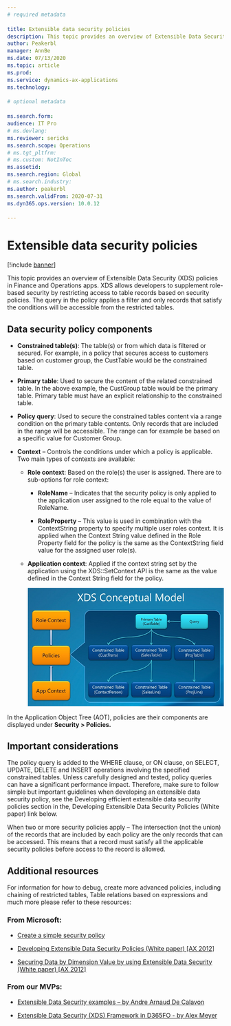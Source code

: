 ```yaml
---
# required metadata

title: Extensible data security policies 
description: This topic provides an overview of Extensible Data Security (XDS) policies in Finance and Operations apps.
author: Peakerbl
manager: AnnBe
ms.date: 07/13/2020
ms.topic: article
ms.prod: 
ms.service: dynamics-ax-applications
ms.technology: 

# optional metadata

ms.search.form: 
audience: IT Pro
# ms.devlang: 
ms.reviewer: sericks
ms.search.scope: Operations
# ms.tgt_pltfrm: 
# ms.custom: NotInToc
ms.assetid: 
ms.search.region: Global
# ms.search.industry: 
ms.author: peakerbl
ms.search.validFrom: 2020-07-31
ms.dyn365.ops.version: 10.0.12

---
```


# Extensible data security policies 
[!include [banner](../includes/banner.md)]

This topic provides an overview of Extensible Data Security (XDS) policies in
Finance and Operations apps. XDS allows developers to supplement role-based security
by restricting access to table records based on security policies. The query in
the policy applies a filter and only records that satisfy the conditions will
be accessible from the restricted tables.

## Data security policy components

-   **Constrained table(s)**: The table(s) or from which data is filtered or
    secured. For example, in a policy that secures access to customers based on
    customer group, the CustTable would be the constrained table.

-   **Primary table**: Used to secure the content of the related constrained
    table. In the above example, the CustGroup table would be the primary table.
    Primary table must have an explicit relationship to the constrained table.

-   **Policy query**: Used to secure the constrained tables content via a range
    condition on the primary table contents. Only records that are included in
    the range will be accessible. The range can for example be based on a
    specific value for Customer Group.

-   **Context** – Controls the conditions under which a policy is applicable.
    Two main types of contexts are available:

    -   **Role context**: Based on the role(s) the user is assigned. There are
        to sub-options for role context:

        -   **RoleName** – Indicates that the security policy is only applied to
            the application user assigned to the role equal to the value of
            RoleName.

        -   **RoleProperty** – This value is used in combination with the
            ContextString property to specify multiple user roles context. It is
            applied when the Context String value defined in the Role Property
            field for the policy is the same as the ContextString field value
            for the assigned user role(s).

    -   **Application context**: Applied if the context string set by the
        application using the XDS::SetContext API is the same as the value
        defined in the Context String field for the policy.

        ![AOTXDSConceptualModel](media/c74bc4ea12f084dfbaddb024685843e8.jpg)

In the Application Object Tree (AOT), policies are their components are
displayed under **Security \> Policies.**

## Important considerations

The policy query is added to the WHERE clause, or ON clause, on SELECT, UPDATE,
DELETE and INSERT operations involving the specified constrained tables. Unless
carefully designed and tested, policy queries can have a significant performance
impact. Therefore, make sure to follow simple but important guidelines when
developing an extensible data security policy, see the Developing efficient
extensible data security policies section in the, Developing Extensible Data
Security Policies (White paper) link below.

When two or more security policies apply – The intersection (not the union) of
the records that are included by each policy are the only records that can be
accessed. This means that a record must satisfy all the applicable security
policies before access to the record is allowed.

## Additional resources

For information for how to debug, create more advanced policies, including
chaining of restricted tables, Table relations based on expressions and much
more please refer to these resources:

### From Microsoft:

- [Create a simple security policy](create-simple-security-policy.md)

- [Developing Extensible Data Security Policies (White paper) [AX
2012]](https://technet.microsoft.com/library/hh272862.aspx)

- [Securing Data by Dimension Value by using Extensible Data Security (White
paper) [AX 2012]](https://technet.microsoft.com/library/hh335188.aspx)

### From our MVPs:

- [Extensible Data Security examples – by Andre Arnaud De
Calavon](https://dynamicspedia.com/tag/xds/)

- [Extensible Data Security (XDS) Framework in D365FO - by Alex
Meyer](https://alexdmeyer.com/2019/02/20/extensible-data-security-xds-framework-in-d365fo/)

